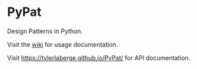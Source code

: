 # PyPat
Design Patterns in Python.

Visit the <a href='https://github.com/tylerlaberge/PyPatterns/wiki'>wiki</a> for usage documentation.

Visit https://tylerlaberge.github.io/PyPat/ for API documentation.
